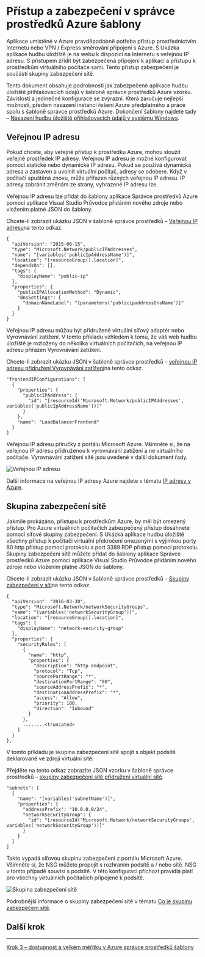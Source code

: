 <properties
   pageTitle="Přístup a zabezpečení v Azure šablony správce prostředků | Microsoft Azure" 
   description="Kurz DotNet Core Azure virtuálního počítače"
   services="virtual-machines-windows"
   documentationCenter="virtual-machines"
   authors="neilpeterson"
   manager="timlt"
   editor="tysonn"
   tags="azure-resource-manager"/>

<tags
   ms.service="virtual-machines-windows"
   ms.devlang="na"
   ms.topic="article"
   ms.tgt_pltfrm="vm-windows"
   ms.workload="infrastructure-services"
   ms.date="10/21/2016"
   ms.author="nepeters"/>

# <a name="access-and-security-in-azure-resource-manager-templates"></a>Přístup a zabezpečení v správce prostředků Azure šablony

Aplikace umístěné v Azure pravděpodobně potřeba přístup prostřednictvím Internetu nebo VPN / Express směrování připojení s Azure. S Ukázka aplikace hudbu úložiště je na webu k dispozici na Internetu s veřejnou IP adresu. S přístupem zřídit být zabezpečená připojení k aplikaci a přístupu k prostředkům virtuálního počítače sami. Tento přístup zabezpečení je součástí skupiny zabezpečení sítě. 

Tento dokument obsahuje podrobnosti jak zabezpečené aplikace hudbu úložiště přihlašovacích údajů v šabloně správce prostředků Azure vzorku. Závislosti a jedinečné konfigurace se zvýrazní. Která zaručuje nejlepší možnosti, předem nasazení instancí řešení Azure předplatného a práce spolu s šabloně správce prostředků Azure. Dokončení šablony najdete tady – [Nasazení hudbu úložiště přihlašovacích údajů v systému Windows](https://github.com/Microsoft/dotnet-core-sample-templates/tree/master/dotnet-core-music-windows).


## <a name="public-ip-address"></a>Veřejnou IP adresu

Pokud chcete, aby veřejné přístup k prostředku Azure, mohou sloužit veřejné prostředek IP adresy. Veřejnou IP adresu je možné konfigurovat pomocí statické nebo dynamické IP adresu. Pokud se používá dynamická adresa a zastaven a uvolnit virtuální počítač, adresy se odebere. Když v počítači spuštěná znovu, může přiřazen různých veřejnou IP adresu. IP adresy zabránit změnám ze strany, vyhrazené IP adresu lze. 

Veřejnou IP adresu lze přidat do šablony aplikace Správce prostředků Azure pomocí aplikace Visual Studio Průvodce přidáním nového zdroje nebo vložením platné JSON do šablony. 

Chcete-li zobrazit ukázku JSON v šabloně správce prostředků – [Veřejnou IP adresu](https://github.com/Microsoft/dotnet-core-sample-templates/blob/master/dotnet-core-music-windows/azuredeploy.json#L110)na tento odkaz.


```none
{
  "apiVersion": "2015-06-15",
  "type": "Microsoft.Network/publicIPAddresses",
  "name": "[variables('publicIpAddressName')]",
  "location": "[resourceGroup().location]",
  "dependsOn": [],
  "tags": {
    "displayName": "public-ip"
  },
  "properties": {
    "publicIPAllocationMethod": "Dynamic",
    "dnsSettings": {
      "domainNameLabel": "[parameters('publicipaddressDnsName')]"
    }
  }
}
```

Veřejnou IP adresu můžou být přidružené virtuální síťový adaptér nebo Vyrovnávání zatížení. V tomto příkladu vzhledem k tomu, že váš web hudbu úložiště je rozloženy do několika virtuálních počítačích, na veřejnou IP adresu přiřazen Vyrovnávání zatížení.

Chcete-li zobrazit ukázku JSON v šabloně správce prostředků – [veřejnou IP adresu přidružení Vyrovnávání zatížení](https://github.com/Microsoft/dotnet-core-sample-templates/blob/master/dotnet-core-music-windows/azuredeploy.json#L211)na tento odkaz.

```none
"frontendIPConfigurations": [
  {
    "properties": {
      "publicIPAddress": {
        "id": "[resourceId('Microsoft.Network/publicIPAddresses', variables('publicIpAddressName'))]"
      }
    },
    "name": "LoadBalancerFrontend"
  }
]
```

Veřejnou IP adresu příručky z portálu Microsoft Azure. Všimněte si, že na veřejnou IP adresu přidruženou k vyrovnávání zatížení a ne virtuálního počítače. Vyrovnávání zatížení sítě jsou uvedené v další dokument řady.

![Veřejnou IP adresu](./media/virtual-machines-windows-dotnet-core/pubip-win.png)

Další informace na veřejnou IP adresy Azure najdete v tématu [IP adresy v Azure](../virtual-network/virtual-network-ip-addresses-overview-arm.md).

## <a name="network-security-group"></a>Skupina zabezpečení sítě

Jakmile prokázáno, přístupu k prostředkům Azure, by měl být omezený přístup. Pro Azure virtuálních počítačích zabezpečený přístup dosáhnete pomocí síťové skupiny zabezpečení. S Ukázka aplikace hudbu úložiště všechny přístup k počítači virtuální překročení omezenými s výjimkou porty 80 http přístup pomocí protokolu a port 3389 RDP přístup pomocí protokolu. Skupiny zabezpečení sítě můžete přidat do šablony aplikace Správce prostředků Azure pomocí aplikace Visual Studio Průvodce přidáním nového zdroje nebo vložením platné JSON do šablony.

Chcete-li zobrazit ukázku JSON v šabloně správce prostředků – [Skupiny zabezpečení v síti](https://github.com/Microsoft/dotnet-core-sample-templates/blob/master/dotnet-core-music-windows/azuredeploy.json#L57)na tento odkaz.

```none
{
  "apiVersion": "2016-03-30",
  "type": "Microsoft.Network/networkSecurityGroups",
  "name": "[variables('networkSecurityGroup')]",
  "location": "[resourceGroup().location]",
  "tags": {
    "displayName": "network-security-group"
  },
  "properties": {
    "securityRules": [
      {
        "name": "http",
        "properties": {
          "description": "http endpoint",
          "protocol": "Tcp",
          "sourcePortRange": "*",
          "destinationPortRange": "80",
          "sourceAddressPrefix": "*",
          "destinationAddressPrefix": "*",
          "access": "Allow",
          "priority": 100,
          "direction": "Inbound"
        }
      },
      ........<truncated> 
    ]
  }
},
```

V tomto příkladu je skupina zabezpečení sítě spojit s objekt podsítě deklarované ve zdroji virtuální sítě. 

Přejděte na tento odkaz zobrazíte JSON vzorku v šabloně správce prostředků – [skupiny zabezpečení sítě přidružení virtuální sítě](https://github.com/Microsoft/dotnet-core-sample-templates/blob/master/dotnet-core-music-windows/azuredeploy.json#L143).


```none
"subnets": [
  {
    "name": "[variables('subnetName')]",
    "properties": {
      "addressPrefix": "10.0.0.0/24",
      "networkSecurityGroup": {
        "id": "[resourceId('Microsoft.Network/networkSecurityGroups', variables('networkSecurityGroup'))]"
      }
    }
  }
]
```

Takto vypadá síťovou skupinu zabezpečení z portálu Microsoft Azure. Všimněte si, že NSG můžete propojit s rozhraním podsítě a / nebo sítě. NSG v tomto případě souvisí s podsítě. V této konfiguraci příchozí pravidla platí pro všechny virtuálních počítačích připojené k podsítě.

![Skupina zabezpečení sítě](./media/virtual-machines-windows-dotnet-core/nsg-win.png)

Podrobnější informace o skupiny zabezpečení sítě v tématu [Co je skupinu zabezpečení sítě]( https://azure.microsoft.com/documentation/articles/virtual-networks-nsg/).

## <a name="next-step"></a>Další krok

<hr>

[Krok 3 – dostupnost a velkém měřítku v Azure správce prostředků šablony](./virtual-machines-windows-dotnet-core-4-availability-scale.md)
